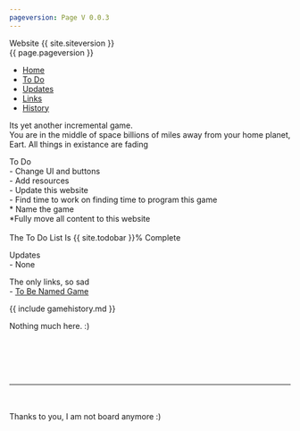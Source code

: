 ```yaml
---
pageversion: Page V 0.0.3
---
```

Website {{ site.siteversion }}
<br>{{ page.pageversion }}

<ul class="nav nav-tabs">
  <li class="nav-item">
    <a class="nav-link active" data-toggle="tab" href="#home">Home</a>
  </li>
  <li class="nav-item">
    <a class="nav-link" data-toggle="tab" href="#todo">To Do</a>
  </li>
  <li class="nav-item">
    <a class="nav-link" data-toggle="tab" href="#updates">Updates</a>
  </li>
  <li class="nav-item">
    <a class="nav-link" data-toggle="tab" href="#links">Links</a>
  </li>
  <li class="nav-item">
   <a class="nav-link" data-toggle="tab" href="#history">History</a>
 </li>
</ul>
<div id="myTabContent" class="tab-content">
  <div class="tab-pane fade active show" id="home">
    <p>Its yet another incremental game.
      <br>You are in the middle of space billions of miles away from your home planet, Eart. All things in existance are fading
      <br>
    </p>
  </div>
  <div class="tab-pane fade" id="todo">
    <p>To Do
      <br>- Change UI and buttons
      <br>- Add resources
      <br>- Update this website
      <br>- Find time to work on finding time to program this game
      <br>* Name the game
      <br>*Fully move all content to this website
      <br>
      <br>The To Do List Is {{ site.todobar }}% Complete
    </p>
      <div class="progress">
    <div class="progress-bar progress-bar-striped progress-bar-animated" role="progressbar" aria-valuenow="75" aria-valuemin="0" aria-valuemax="100" style="width: {{ site.todobar }}%">
      </div>
    </div>
  </div>
  <div class="tab-pane fade" id="updates">
    <p>Updates
      <br>- None
    </p>
  </div>
  <div class="tab-pane fade" id="links">
    <p>The only links, so sad
      <br>- <a href="https://spidergamin.github.io/To-Be-Named/">To Be Named Game</a>
    </p>
  </div>
  <div class="tab-pane fade" id="history">
    {{ include gamehistory.md }}
    <p>Nothing much here. :)
      <br>
    </p>
  </div>
 </div>
<br>
<br>
<br>
<br>
<hr size="50" noshade>
<br>
<br>Thanks to you, I am not board anymore :)
